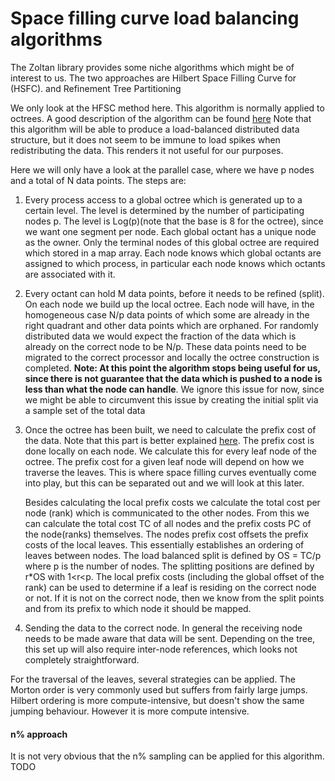 # Space filling curve load balancing algorithms


The Zoltan library provides some niche algorithms which might be of interest to
us. The two approaches are Hilbert Space Filling Curve for (HSFC).
and Refinement Tree Partitioning

We only look at the HFSC method here. This algorithm is normally applied to octrees. A good description of the algorithm can be found [here](https://pdfs.semanticscholar.org/949f/0d4ea6d730f29aa11d42c061f3ddbd68888d.pdf)
Note that this algorithm will be able to produce a load-balanced distributed
data structure, but it does not seem to be immune to load spikes when
redistributing the data. This renders it not useful for our purposes.

Here we will only have a look at the parallel case, where we have p nodes and
a total of N data points. The steps are:
1. Every process access to a global octree which is generated up to a certain level.
   The level is determined by the number of participating nodes p. The level
   is Log(p)(note that the base is 8 for the octree), since we want one segment
   per node. Each global octant has a unique node as the owner. Only the terminal
   nodes of this global octree are required which stored in a map array. Each node knows which global octants are assigned to which process, in particular each node knows which
   octants are associated with it.
2. Every octant can hold M data points, before it needs to be refined (split).
   On each node we build up the local octree. Each node will have, in the homogeneous
   case N/p data points of which some are already in the right quadrant and other
   data points which are orphaned. For randomly distributed data we would
   expect the fraction of the data which is already on the correct node to be
   N/p. These data points need to be migrated to the correct processor and
   locally the octree construction is completed. **Note: At this point the
   algorithm stops being useful for us, since there is not guarantee that the
   data which is pushed to a node is less than what the node can handle**.
   We ignore this issue for now, since we might be able to circumvent this issue
   by creating the initial split via a sample set of the total data
3. Once the octree has been built, we need to calculate the prefix cost of the
   data. Note that this part is better explained [here](http://apps.fz-juelich.de/jsc-pubsystem/aigaion/attachments/SPartA_IPDPSW.pdf-299184f32c306328b4abeef3981a0075.pdf).
   The prefix cost is done locally on each node. We calculate this for every
   leaf node of the octree. The prefix cost for a given leaf node will depend
   on how we traverse the leaves. This is where space filling curves
   eventually come into play, but this can be separated out and we will look
   at this later.

   Besides calculating the local prefix costs we calculate the total cost per
   node (rank) which is communicated to the other nodes. From this we can
   calculate the total cost TC of all nodes and the prefix costs PC of the
   node(ranks) themselves. The nodes prefix cost offsets the prefix costs of
   the local leaves. This essentially establishes an ordering of leaves between
   nodes. The load balanced split is defined by OS = TC/p where p is the number of
   nodes. The splitting positions are defined by r*OS with 1<r<p. The local
   prefix costs (including the global offset of the rank) can be used to
   determine if a leaf is residing on the correct node or not. If it is not on the
   correct node, then we know from the split points and from its prefix to which
   node it should be mapped.
4. Sending the data to the correct node. In general the receiving node needs
   to be made aware that data will be sent. Depending on the tree, this set up
   will also require inter-node references, which looks not completely straightforward.


For the traversal of the leaves, several strategies can be applied. The Morton order
is very commonly used but suffers from fairly large jumps. Hilbert ordering
is more compute-intensive, but doesn't show the same jumping behaviour. However
it is more compute intensive.

#### n% approach

It is not very obvious that the n% sampling can be applied for this algorithm.
TODO
